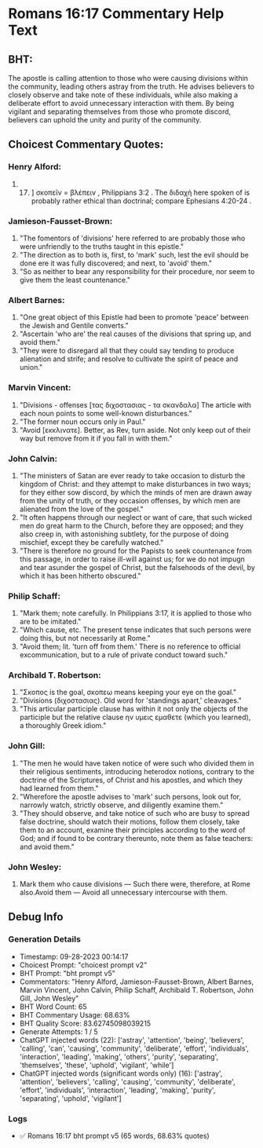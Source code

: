 # Romans 16:17 Commentary Help Text

## BHT:
The apostle is calling attention to those who were causing divisions within the community, leading others astray from the truth. He advises believers to closely observe and take note of these individuals, while also making a deliberate effort to avoid unnecessary interaction with them. By being vigilant and separating themselves from those who promote discord, believers can uphold the unity and purity of the community.

## Choicest Commentary Quotes:
### Henry Alford:
1.  17. ]  σκοπεῖν = βλέπειν , Philippians 3:2 .
	The διδαχή here spoken of is probably rather ethical than doctrinal; compare Ephesians 4:20-24 .

### Jamieson-Fausset-Brown:
1. "The fomentors of 'divisions' here referred to are probably those who were unfriendly to the truths taught in this epistle."
2. "The direction as to both is, first, to 'mark' such, lest the evil should be done ere it was fully discovered; and next, to 'avoid' them."
3. "So as neither to bear any responsibility for their procedure, nor seem to give them the least countenance."

### Albert Barnes:
1. "One great object of this Epistle had been to promote 'peace' between the Jewish and Gentile converts."
2. "Ascertain 'who are' the real causes of the divisions that spring up, and avoid them."
3. "They were to disregard all that they could say tending to produce alienation and strife; and resolve to cultivate the spirit of peace and union."

### Marvin Vincent:
1. "Divisions - offenses [τας διχοστασιας - τα σκανδαλα] The article with each noun points to some well-known disturbances."
2. "The former noun occurs only in Paul."
3. "Avoid [εκκλινατε]. Better, as Rev, turn aside. Not only keep out of their way but remove from it if you fall in with them."

### John Calvin:
1. "The ministers of Satan are ever ready to take occasion to disturb the kingdom of Christ: and they attempt to make disturbances in two ways; for they either sow discord, by which the minds of men are drawn away from the unity of truth, or they occasion offenses, by which men are alienated from the love of the gospel."
2. "It often happens through our neglect or want of care, that such wicked men do great harm to the Church, before they are opposed; and they also creep in, with astonishing subtlety, for the purpose of doing mischief, except they be carefully watched."
3. "There is therefore no ground for the Papists to seek countenance from this passage, in order to raise ill-will against us; for we do not impugn and tear asunder the gospel of Christ, but the falsehoods of the devil, by which it has been hitherto obscured."

### Philip Schaff:
1. "Mark them; note carefully. In Philippians 3:17, it is applied to those who are to be imitated."
2. "Which cause, etc. The present tense indicates that such persons were doing this, but not necessarily at Rome."
3. "Avoid them; lit. 'turn off from them.' There is no reference to official excommunication, but to a rule of private conduct toward such."

### Archibald T. Robertson:
1. "Σκοπος is the goal, σκοπεω means keeping your eye on the goal."
2. "Divisions (διχοστασιας). Old word for 'standings apart,' cleavages."
3. "This articular participle clause has within it not only the objects of the participle but the relative clause ην υμεις εμαθετε (which you learned), a thoroughly Greek idiom."

### John Gill:
1. "The men he would have taken notice of were such who divided them in their religious sentiments, introducing heterodox notions, contrary to the doctrine of the Scriptures, of Christ and his apostles, and which they had learned from them."
2. "Wherefore the apostle advises to 'mark' such persons, look out for, narrowly watch, strictly observe, and diligently examine them."
3. "They should observe, and take notice of such who are busy to spread false doctrine, should watch their motions, follow them closely, take them to an account, examine their principles according to the word of God; and if found to be contrary thereunto, note them as false teachers: and avoid them."

### John Wesley:
1. Mark them who cause divisions — Such there were, therefore, at Rome also.Avoid them — Avoid all unnecessary intercourse with them.


## Debug Info
### Generation Details
- Timestamp: 09-28-2023 00:14:17
- Choicest Prompt: "choicest prompt v2"
- BHT Prompt: "bht prompt v5"
- Commentators: "Henry Alford, Jamieson-Fausset-Brown, Albert Barnes, Marvin Vincent, John Calvin, Philip Schaff, Archibald T. Robertson, John Gill, John Wesley"
- BHT Word Count: 65
- BHT Commentary Usage: 68.63%
- BHT Quality Score: 83.62745098039215
- Generate Attempts: 1 / 5
- ChatGPT injected words (22):
	['astray', 'attention', 'being', 'believers', 'calling', 'can', 'causing', 'community', 'deliberate', 'effort', 'individuals', 'interaction', 'leading', 'making', 'others', 'purity', 'separating', 'themselves', 'these', 'uphold', 'vigilant', 'while']
- ChatGPT injected words (significant words only) (16):
	['astray', 'attention', 'believers', 'calling', 'causing', 'community', 'deliberate', 'effort', 'individuals', 'interaction', 'leading', 'making', 'purity', 'separating', 'uphold', 'vigilant']

### Logs
- ✅ Romans 16:17 bht prompt v5 (65 words, 68.63% quotes)